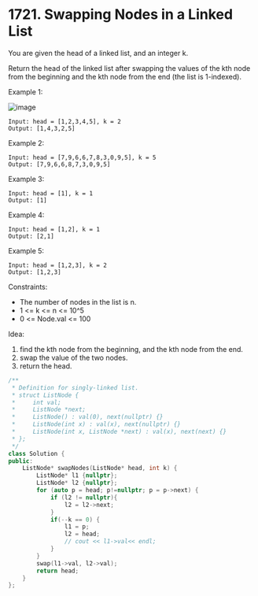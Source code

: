 # 1721. Swapping Nodes in a Linked List

You are given the head of a linked list, and an integer k.

Return the head of the linked list after swapping the values of the kth node from the beginning and the kth node from the end (the list is 1-indexed).

Example 1:

![image](https://assets.leetcode.com/uploads/2020/09/21/linked1.jpg)

```
Input: head = [1,2,3,4,5], k = 2
Output: [1,4,3,2,5]
```

Example 2:

```
Input: head = [7,9,6,6,7,8,3,0,9,5], k = 5
Output: [7,9,6,6,8,7,3,0,9,5]
```

Example 3:

```
Input: head = [1], k = 1
Output: [1]
```

Example 4:

```
Input: head = [1,2], k = 1
Output: [2,1]
```

Example 5:

```
Input: head = [1,2,3], k = 2
Output: [1,2,3]
```

Constraints:

- The number of nodes in the list is n.
- 1 <= k <= n <= 10^5
- 0 <= Node.val <= 100



Idea:

1. find the kth node from the beginning, and the kth node from the end.
2. swap the value of the two nodes.
3. return the head.



```cpp
/**
 * Definition for singly-linked list.
 * struct ListNode {
 *     int val;
 *     ListNode *next;
 *     ListNode() : val(0), next(nullptr) {}
 *     ListNode(int x) : val(x), next(nullptr) {}
 *     ListNode(int x, ListNode *next) : val(x), next(next) {}
 * };
 */
class Solution {
public:
    ListNode* swapNodes(ListNode* head, int k) {
        ListNode* l1 {nullptr};
        ListNode* l2 {nullptr};
        for (auto p = head; p!=nullptr; p = p->next) {
            if (l2 != nullptr){
                l2 = l2->next;
            }
            if(--k == 0) {
                l1 = p;
                l2 = head;
                // cout << l1->val<< endl;
            }
        }
        swap(l1->val, l2->val);
        return head;
    }
};
```

























